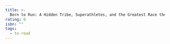 ```yaml
---
title: >-
  Born to Run: A Hidden Tribe, Superathletes, and the Greatest Race the World Has Never Seen
rating: 0
isbn: ""
tags:
  - to-read
---
```


